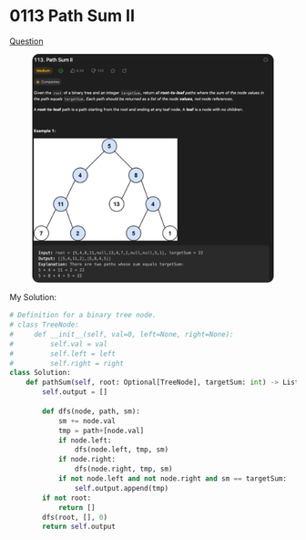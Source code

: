 # 0113 Path Sum II

[Question](https://leetcode.com/problems/path-sum-ii/description/?envType=study-plan\&id=data-structure-ii)

<figure><img src="../.gitbook/assets/image (3) (2).png" alt=""><figcaption></figcaption></figure>



My Solution:

```python
# Definition for a binary tree node.
# class TreeNode:
#     def __init__(self, val=0, left=None, right=None):
#         self.val = val
#         self.left = left
#         self.right = right
class Solution:
    def pathSum(self, root: Optional[TreeNode], targetSum: int) -> List[List[int]]:
        self.output = []

        def dfs(node, path, sm):
            sm += node.val
            tmp = path+[node.val]
            if node.left:
                dfs(node.left, tmp, sm)
            if node.right:
                dfs(node.right, tmp, sm)
            if not node.left and not node.right and sm == targetSum:
                self.output.append(tmp)
        if not root:
            return []
        dfs(root, [], 0)
        return self.output

```
